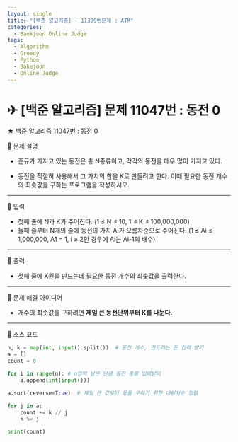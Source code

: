 ```yaml
---
layout: single
title: "[백준 알고리즘] - 11399번문제 : ATM"
categories:
  - Baekjoon Online Judge
tags:
  - Algorithm
  - Greedy
  - Python
  - Bakejoon
  - Online Judge
---
```


# ✈ [백준 알고리즘] 문제 11047번 : 동전 0

[★ 백준 알고리즘 11047번 : 동전 0](https://www.acmicpc.net/problem/11047)

👀 문제 설명

- 준규가 가지고 있는 동전은 총 N종류이고, 각각의 동전을 매우 많이 가지고 있다.

- 동전을 적절히 사용해서 그 가치의 합을 K로 만들려고 한다. 이때 필요한 동전 개수의 최솟값을 구하는 프로그램을 작성하시오.

___

👀 입력

- 첫째 줄에 N과 K가 주어진다. (1 ≤ N ≤ 10, 1 ≤ K ≤ 100,000,000)
- 둘째 줄부터 N개의 줄에 동전의 가치 Ai가 오름차순으로 주어진다. (1 ≤ Ai ≤ 1,000,000, A1 = 1, i ≥ 2인 경우에 Ai는 Ai-1의 배수)

___

👀 출력

- 첫째 줄에 K원을 만드는데 필요한 동전 개수의 최솟값을 출력한다.

---

👀 문제 해결 아이디어

- 개수의 최솟값을 구하려면 **제일 큰 동전단위부터 K를 나눈다.**

---

👀 소스 코드

```python
n, k = map(int, input().split())  # 동전 개수, 만드려는 돈 입력 받기
a = []
count = 0

for i in range(n): # n입력 받은 만큼 동전 종류 입력받기
    a.append(int(input()))

a.sort(reverse=True)  # 제일 큰 값부터 몫을 구하기 위한 내림차순 정렬

for j in a:
    count += k // j 
    k %= j

print(count)
```

